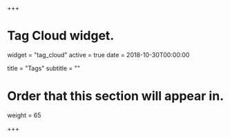 +++
# Tag Cloud widget.
widget = "tag_cloud"
active = true
date = 2018-10-30T00:00:00

title = "Tags"
subtitle = ""

# Order that this section will appear in.
weight = 65

+++
